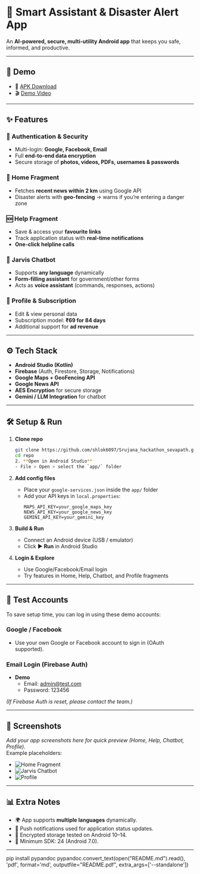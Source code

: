 # 🚀 Smart Assistant & Disaster Alert App

An **AI-powered, secure, multi-utility Android app** that keeps you safe, informed, and productive.  

---

## 🎥 Demo
- 📱 [APK Download](./app-debug.apk)  
- 🎬 [Demo Video](https://drive.google.com/drive/folders/1E175BOW-2tFS7iHuJ_Itq1i-zOrHx6iE)  

---

## ✨ Features

### 🔐 Authentication & Security
- Multi-login: **Google, Facebook, Email**
- Full **end-to-end data encryption**
- Secure storage of **photos, videos, PDFs, usernames & passwords**

### 📰 Home Fragment
- Fetches **recent news within 2 km** using Google API  
- Disaster alerts with **geo-fencing** → warns if you’re entering a danger zone  

### 🆘 Help Fragment
- Save & access your **favourite links**  
- Track application status with **real-time notifications**  
- **One-click helpline calls**  

### 🤖 Jarvis Chatbot
- Supports **any language** dynamically  
- **Form-filling assistant** for government/other forms  
- Acts as **voice assistant** (commands, responses, actions)  

### 👤 Profile & Subscription
- Edit & view personal data  
- Subscription model: **₹69 for 84 days**  
- Additional support for **ad revenue**  

---

## ⚙️ Tech Stack
- **Android Studio (Kotlin)**
- **Firebase** (Auth, Firestore, Storage, Notifications)
- **Google Maps + GeoFencing API**
- **Google News API**
- **AES Encryption** for secure storage
- **Gemini / LLM Integration** for chatbot  

---

## 🛠️ Setup & Run

1. **Clone repo**
   ```bash
   git clone https://github.com/shlok6097/Srujana_hackathon_sevapath.git
   cd repo
   2. **Open in Android Studio**
   - File > Open > select the `app/` folder  

3. **Add config files**
   - Place your `google-services.json` inside the `app/` folder  
   - Add your API keys in `local.properties`:  
     ```properties
     MAPS_API_KEY=your_google_maps_key
     NEWS_API_KEY=your_google_news_key
     GEMINI_API_KEY=your_gemini_key
     ```

4. **Build & Run**
   - Connect an Android device (USB / emulator)  
   - Click **▶️ Run** in Android Studio  

5. **Login & Explore**
   - Use Google/Facebook/Email login  
   - Try features in Home, Help, Chatbot, and Profile fragments  
---

## 🧪 Test Accounts

To save setup time, you can log in using these demo accounts:

### Google / Facebook
- Use your own Google or Facebook account to sign in (OAuth supported).

### Email Login (Firebase Auth)
 
- **Demo**
  - Email: admin@test.com  
  - Password: 123456  

*(If Firebase Auth is reset, please contact the team.)*

---

## 📸 Screenshots

_Add your app screenshots here for quick preview (Home, Help, Chatbot, Profile)._  
Example placeholders:  
- ![Home Fragment](./screenshots/home.png)  
- ![Jarvis Chatbot](./screenshots/chatbot.png)  
- ![Profile](./screenshots/profile.png)  

---

## 📊 Extra Notes

- 🌍 App supports **multiple languages** dynamically.  
- 🔔 Push notifications used for application status updates.  
- 💾 Encrypted storage tested on Android 10–14.  
- 📱 Minimum SDK: 24 (Android 7.0).  

---

pip install pypandoc
pypandoc.convert_text(open("README.md").read(), 'pdf', format='md', outputfile="README.pdf", extra_args=['--standalone'])


